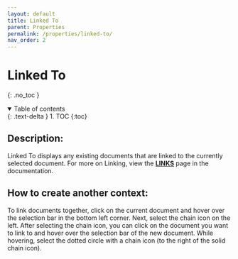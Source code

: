 ```yaml
---
layout: default
title: Linked To
parent: Properties
permalink: /properties/linked-to/
nav_order: 2
---
```


# Linked To
{: .no_toc }

<details open markdown="block">
  <summary>
    Table of contents
  </summary>
  {: .text-delta }
1. TOC
{:toc}
</details>

## Description:
Linked To displays any existing documents that are linked to the currently selected document. For more on Linking, view the **[LINKS](/Dash-Documentation/features/linking/)** page in the documentation. 

## How to create another context: 
To link documents together, click on the current document and hover over the selection bar in the bottom left corner. Next, select the chain icon on the left. After selecting the chain icon, you can click on the document you want to link to and hover over the selection bar of the new document. While hovering, select the dotted circle with a chain icon (to the right of the solid chain icon). 

